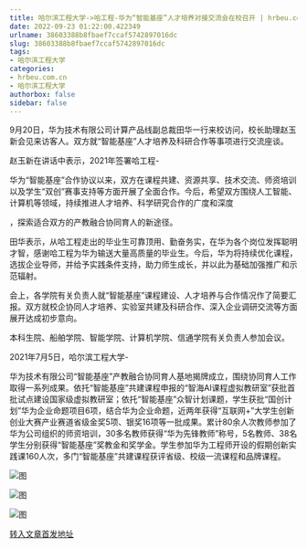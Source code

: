 ```yaml
---
title: 哈尔滨工程大学->哈工程-华为“智能基座”人才培养对接交流会在校召开 | hrbeu.com.cn
date: 2022-09-23 01:22:00.422349
urlname: 38603388b8fbaef7ccaf5742897016dc
slug: 38603388b8fbaef7ccaf5742897016dc
tags: 
- 哈尔滨工程大学
categories:
- hrbeu.com.cn
- 哈尔滨工程大学
authorbox: false
sidebar: false
---
```

9月20日，华为技术有限公司计算产品线副总裁田华一行来校访问，校长助理赵玉新会见来访客人。双方就“智能基座”人才培养及科研合作等事项进行交流座谈。

赵玉新在讲话中表示，2021年签署哈工程-

华为“智能基座”合作协议以来，双方在课程共建、资源共享、技术交流、师资培训以及学生“双创”赛事支持等方面开展了全面合作。今后，希望双方围绕人工智能、计算机等领域，持续推进人才培养、科学研究合作的广度和深度
<!--more-->
，探索适合双方的产教融合协同育人的新途径。

田华表示，从哈工程走出的毕业生可靠顶用、勤奋务实，在华为各个岗位发挥聪明才智，感谢哈工程为华为输送大量高质量的毕业生。今后，华为将持续优化课程，选拔企业导师，并给予实践条件支持，助力师生成长，并以此为基础加强推广和示范辐射。

会上，各学院有关负责人就“智能基座”课程建设、人才培养与合作情况作了简要汇报。双方就校企协同人才培养、实验室共建及科研合作、深入企业调研交流等方面展开达成初步意向。

本科生院、船舶学院、智能学院、计算机学院、信通学院有关负责人参加会议。

2021年7月5日，哈尔滨工程大学-

华为技术有限公司“智能基座”产教融合协同育人基地揭牌成立，围绕协同育人工作取得一系列成果。依托“智能基座”共建课程申报的“智海AI课程虚拟教研室”获批首批试点建设国家级虚拟教研室；依托“智能基座”众智计划课题，学生获批“国创计划”华为企业命题项目6项，结合华为企业命题，近两年获得“互联网+”大学生创新创业大赛产业赛道省级金奖5项、银奖16项等一批成果。累计80余人次教师参加了华为公司组织的师资培训，30多名教师获得“华为先锋教师”称号，5名教师、38名学生分别获得“智能基座”奖教金和奖学金。学生参加华为工程师开设的假期创新实践课160人次，多门“智能基座”共建课程获评省级、校级一流课程和品牌课程。

![图](http://gongxue.cn/__local/C/27/C0/4F4F958B52DFFBA6F88FEB485AD_75B805D7_11C56.jpg)

![图](http://gongxue.cn/__local/2/54/F1/C9728BAD3E2145E8FC45F71C793_167A537F_130EB.jpg)

![图](http://gongxue.cn/__local/0/86/7C/76DF7BBFB293F3F1FD7649CEB54_7A07133A_F5C5.jpg)

[转入文章首发地址](http://gongxue.cn/info/1141/72999.htm)
